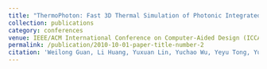 ```yaml
---
title: "ThermoPhoton: Fast 3D Thermal Simulation of Photonic Integrated Circuits via Operator Learning"
collection: publications
category: conferences
venue: IEEE/ACM International Conference on Computer-Aided Design (ICCAD), 2025.
permalink: /publication/2010-10-01-paper-title-number-2
citation: 'Weilong Guan, Li Huang, Yuxuan Lin, Yuchao Wu, Yeyu Tong, Yuzhe Ma'
---
```

